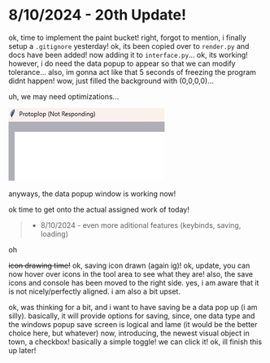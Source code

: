 # 8/10/2024 - 20th Update!

ok, time to implement the paint bucket! right, forgot to mention, i finally setup a `.gitignore` yesterday! ok, its been copied over to `render.py` and docs have been added! now adding it to `interface.py`... ok, its working! however, i do need the data popup to appear so that we can modify tolerance... also, im gonna act like that 5 seconds of freezing the program didnt happen! wow, just filled the background with (0,0,0,0)...

uh, we may need optimizations...

![uh oh](</updatelogs/images/082024/08102024 - 1.png>)

anyways, the data popup window is working now!

ok time to get onto the actual assigned work of today!

> - 8/10/2024 - even more aditional features (keybinds, saving, loading)

oh

~~icon drawing time!~~ ok, saving icon drawn (again ig)! ok, update, you can now hover over icons in the tool area to see what they are! also, the save icons and console has been moved to the right side. yes, i am aware that it is not nicely/perfectly aligned. i am also a bit upset. 

ok, was thinking for a bit, and i want to have saving be a data pop up (i am silly). basically, it will provide options for saving, since, one data type and the windows popup save screen is logical and lame (it would be the better choice here, but whatever) now, introducing, the newest visual object in town, a checkbox! basically a simple toggle! we can click it! ok, ill finish this up later!